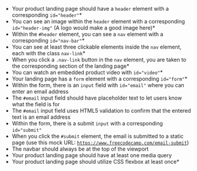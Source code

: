 * Your product landing page should have a <code>header</code> element with a corresponding <code>id="header"</code>*
* You can see an image within the <code>header</code> element with a corresponding <code>id="header-img"</code> (A logo would make a good image here)*
* Within the <code>#header</code> element, you can see a <code>nav</code> element with a corresponding <code>id="nav-bar"</code>*
* You can see at least three clickable elements inside the <code>nav</code> element, each with the class <code>nav-link</code>*
* When you click a <code>.nav-link</code> button in the <code>nav</code> element, you are taken to the corresponding section of the landing page*
* You can watch an embedded product video with <code>id="video"</code>*
* Your landing page has a <code>form</code> element with a corresponding <code>id="form"</code>*
* Within the form, there is an <code>input</code> field with <code>id="email"</code> where you can enter an email address
* The <code>#email</code> input field should have placeholder text to let users know what the field is for
* The <code>#email</code> input field uses HTML5 validation to confirm that the entered text is an email address
* Within the form, there is a submit <code>input</code> with a corresponding <code>id="submit"</code>
* When you click the <code>#submit</code> element, the email is submitted to a static page (use this mock URL: <code>https://www.freecodecamp.com/email-submit</code>)
* The navbar should always be at the top of the viewport
* Your product landing page should have at least one media query
* Your product landing page should utilize CSS flexbox at least once*
